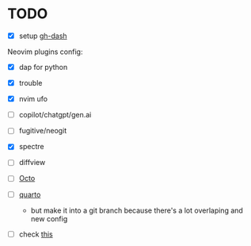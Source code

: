 # TODO

- [X] setup [gh-dash](https://dlvhdr.github.io/gh-dash/configuration/)

Neovim plugins config:

- [X] dap for python
- [X] trouble
- [X] nvim ufo
- [ ] copilot/chatgpt/gen.ai
- [ ] fugitive/neogit
- [X] spectre
- [ ] diffview
- [ ] [Octo](https://github.com/pwntester/octo.nvim)
- [ ] [quarto](https://youtu.be/hp7FFr9oM1k?si=P3FPwoFy9vi1goVj)
  - but make it into a git branch because there's a lot overlaping and new config

- [ ] check [this](https://github.com/dlvhdr/dotfiles/tree/main/.config/nvim)
